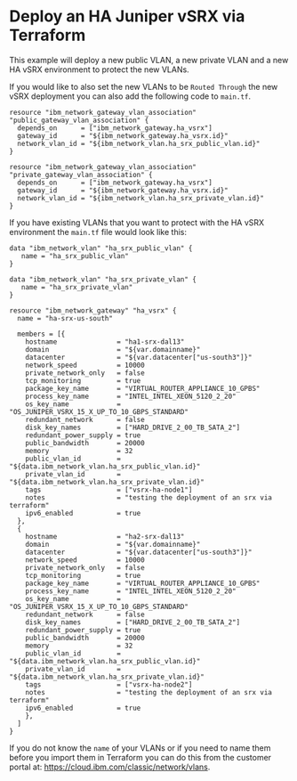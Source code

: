 # Deploy an HA Juniper vSRX via Terraform
This example will deploy a new public VLAN, a new private VLAN and a new HA vSRX environment to protect the new VLANs.

If you would like to also set the new VLANs to be `Routed Through` the new vSRX deployment you can also add the following code to `main.tf`.

```hcl
resource "ibm_network_gateway_vlan_association" "public_gateway_vlan_association" {
  depends_on      = ["ibm_network_gateway.ha_vsrx"]
  gateway_id      = "${ibm_network_gateway.ha_vsrx.id}"
  network_vlan_id = "${ibm_network_vlan.ha_srx_public_vlan.id}"
}

resource "ibm_network_gateway_vlan_association" "private_gateway_vlan_association" {
  depends_on      = ["ibm_network_gateway.ha_vsrx"]
  gateway_id      = "${ibm_network_gateway.ha_vsrx.id}"
  network_vlan_id = "${ibm_network_vlan.ha_srx_private_vlan.id}"
}
```

If you have existing VLANs that you want to protect with the HA vSRX environment the `main.tf` file would look like this:

```
data "ibm_network_vlan" "ha_srx_public_vlan" {
   name = "ha_srx_public_vlan"
}

data "ibm_network_vlan" "ha_srx_private_vlan" {
   name = "ha_srx_private_vlan"
}

resource "ibm_network_gateway" "ha_vsrx" {
  name = "ha-srx-us-south"

  members = [{
    hostname               = "ha1-srx-dal13"
    domain                 = "${var.domainname}"
    datacenter             = "${var.datacenter["us-south3"]}"
    network_speed          = 10000
    private_network_only   = false
    tcp_monitoring         = true
    package_key_name       = "VIRTUAL_ROUTER_APPLIANCE_10_GPBS"
    process_key_name       = "INTEL_INTEL_XEON_5120_2_20"
    os_key_name            = "OS_JUNIPER_VSRX_15_X_UP_TO_10_GBPS_STANDARD"
    redundant_network      = false
    disk_key_names         = ["HARD_DRIVE_2_00_TB_SATA_2"]
    redundant_power_supply = true
    public_bandwidth       = 20000
    memory                 = 32
    public_vlan_id         = "${data.ibm_network_vlan.ha_srx_public_vlan.id}"
    private_vlan_id        = "${data.ibm_network_vlan.ha_srx_private_vlan.id}"
    tags                   = ["vsrx-ha-node1"]
    notes                  = "testing the deployment of an srx via terraform"
    ipv6_enabled           = true
  },
  {
    hostname               = "ha2-srx-dal13"
    domain                 = "${var.domainname}"
    datacenter             = "${var.datacenter["us-south3"]}"
    network_speed          = 10000
    private_network_only   = false
    tcp_monitoring         = true
    package_key_name       = "VIRTUAL_ROUTER_APPLIANCE_10_GPBS"
    process_key_name       = "INTEL_INTEL_XEON_5120_2_20"
    os_key_name            = "OS_JUNIPER_VSRX_15_X_UP_TO_10_GBPS_STANDARD"
    redundant_network      = false
    disk_key_names         = ["HARD_DRIVE_2_00_TB_SATA_2"]
    redundant_power_supply = true
    public_bandwidth       = 20000
    memory                 = 32
    public_vlan_id         = "${data.ibm_network_vlan.ha_srx_public_vlan.id}"
    private_vlan_id        = "${data.ibm_network_vlan.ha_srx_private_vlan.id}"
    tags                   = ["vsrx-ha-node2"]
    notes                  = "testing the deployment of an srx via terraform"
    ipv6_enabled           = true
    },
  ]
}
```

If you do not know the `name` of your VLANs or if you need to name them before you import them in Terraform you can do this from the customer portal at: https://cloud.ibm.com/classic/network/vlans.